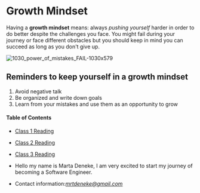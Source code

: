 # Growth Mindset
Having a **growth mindset** means: always *pushing yourself* harder in order to do better despite the challenges you face. You might fail during your journey or face different obstacles but you should keep in mind you can succeed as long as you don't give up.

![1030_power_of_mistakes_FAIL-1030x579](https://user-images.githubusercontent.com/94331519/142051549-fabf080d-853c-414a-b55c-6547a9af6394.jpeg)

## Reminders to keep yourself in a growth mindset
1. Avoid negative talk
2. Be organized and write down goals
3. Learn from your mistakes and use them as an opportunity to grow


#### Table of Contents
- [Class 1 Reading](class1.md)
- [Class 2 Reading](class2.md)
- [Class 3 Reading](class3.md)

- Hello my name is Marta Deneke, I am very excited to start my journey of becoming a Software Engineer.
- Contact information:*mrtdeneke@gmail.com*
